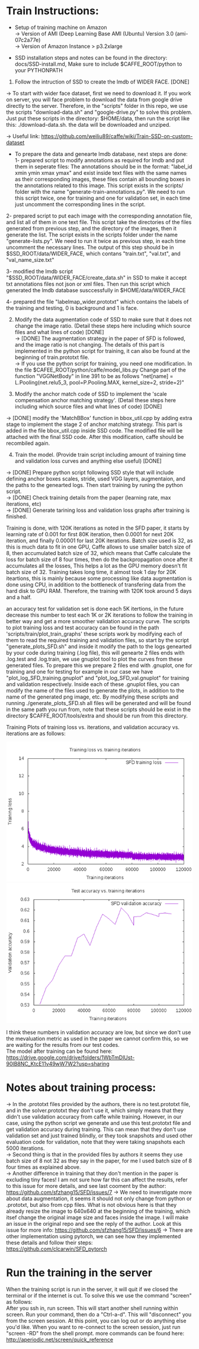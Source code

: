 # Train Instructions:

- Setup of training machine on Amazon  <br />
-> Version of AMI (Deep Learning Base AMI (Ubuntu) Version 3.0 (ami-07c2a77e)  <br />
-> Version of Amazon Instance > p3.2xlarge  <br />

- SSD installation steps and notes can be found in the directory: docs/SSD-install.md, Make sure to include $CAFFE_ROOT/python to your PYTHONPATH

1. Follow the intruction of SSD to create the lmdb of WIDER FACE. [DONE]  <br />

-> To start with wider face dataset, first we need to download it. If you work on server, you will face problem to download the data from google drive directly to the server. Therefore, in the "scripts" folder in this repo, we use the scripts "download-data.sh" and "google-drive.py" to solve this problem. Just put these scripts in the directory: $HOME/data, then run the script like this: ./download-data.sh. the data will be downloaded and unziped.  <br />

-> Useful link: https://github.com/weiliu89/caffe/wiki/Train-SSD-on-custom-dataset <br />
- To prepare the data and genearte lmdb database, next steps are done: <br />
 1- prepared script to modify annotations as required for lmdb and put them in seperate files: The annotations should be in the format: "label_id xmin ymin xmax ymax" and exist inside text files with the same names as their corresponding images, these files contain all bounding boxes in the annotations related to this image. This script exists in the scripts/ folder with the name "generate-train-annotations.py". We need to run this script twice, one for training and one for validation set, in each time just uncomment the corresponding lines in the script.  <br />

 2- prepared script to put each image with the corresponding annotation file, and list all of them in one text file. This script take the directories of the files generated from previous step, and the directory of the images, then it generate the list. The script exists in the scripts folder under the name "generate-lists.py". We need to run it twice as previous step, in each time uncomment the necessary lines. The output of this step should be in $SSD_ROOT/data/WIDER_FACE, which contans "train.txt", "val.txt", and "val_name_size.txt"  <br />

 3- modified the lmdb script "$SSD_ROOT/data/WIDER_FACE/create_data.sh" in SSD to make it accept txt annotations files not json or xml files. Then run this script which generated the lmdb database susccessfully in $HOME/data/WIDER_FACE  <br />

 4- prepared the file "labelmap_wider.prototxt" which contains the labels of the training and testing, 0 is background and 1 is face.  <br />

2. Modify the data augmentation code of SSD to make sure that it does not change the image ratio.
(Detail these steps here including which source files and what lines of code)  [DONE] <br />
-> [DONE] The augmentation strategy in the paper of SFD is followed, and the image ratio is not changing. The details of this part is implemented in the python script for training, it can also be found at the beginning of train.prototxt file.   <br />
-> If you use the python script for training, you need one modification. In the file $CAFEE_ROOT/python/caffe/model_libs.py Change part of the function "VGGNetBody" in line 391 to be as follows "net[name] = L.Pooling(net.relu5_3, pool=P.Pooling.MAX, kernel_size=2, stride=2)" <br />


3. Modify the anchor match code of SSD to implement the 'scale compensation anchor matching strategy'.
(Detail these steps here including which source files and what lines of code)  [DONE] <br />

-> [DONE] modify the 'MatchBBox' function in bbox_util.cpp by adding extra stage to implement the stage 2 of anchor matching strategy. This part is added in the file bbox_util.cpp inside SSD code. The modified file will be attached with the final SSD code. After this modification, caffe should be recombiled again. <br />

4. Train the model.
(Provide train script including amount of training time and validation loss curves and anything else useful) [DONE] <br />

-> [DONE] Prepare python script following SSD style that will include defining anchor boxes scales, stride, used VGG layers, augmentaion, and the paths to the genearted logs. Then start training by runing the python script.  <br />
-> [DONE] Check training details from the paper (learning rate, max iterations, etc)  <br />
-> [DONE] Generate tarining loss and validation loss graphs after training is finished.  <br />

Training is done, with 120K iterations as noted in the SFD paper, it starts by learning rate of 0.001 for first 80K iteration, then 0.0001 for next 20K iteration, and finally 0.00001 for last 20K iterations. Batch size used is 32, as this is much data to fit in one GPU, Caffe allows to use smaller batch size of 8, then accumulated batch size of 32, which means that Caffe calculate the loss for batch size of 8 four times, then do the backpropagation once after it accumulates all the losses, This helps a lot as the GPU memory doesn't fit batch size of 32. Training takes long time, it almost took 1 day for 20K iteartions, this is mainly because some processing like data augmentation is done using CPU, in addition to the bottleneck of transfering data from the hard disk to GPU RAM. Therefore, the training with 120K took around 5 days and a half.  <br />

an accuracy test for validation set is done each 5K itertions, in the future decrease this number to test each 1K or 2K iterations to follow the training in better way and get a more smoother validation accuracy curve. The scripts to plot training loss and test accuracy can be found in the path 'scripts/train/plot_train_graphs' these scripts work by modifying each of them to read the required training and validation files, so start by the script "generate_plots_SFD.sh" and inside it modify the path to the logs genearted by your code during training (.log file), this will genearte 2 files ends with .log.test and .log.train, we use gnuplot tool to plot the curves from these generated files. To prepare this we prepare 2 files end with .gnuplot, one for training and one for testing for example in our case we have "plot_log_SFD_training.gnuplot" and "plot_log_SFD_val.gnuplot" for training and validation respectively. Inside each of these .gnuplot files, you can modify the name of the files used to generate the plots, in addition to the name of the generated png image, etc. By modifying these scripts and running ./generate_plots_SFD.sh all files will be generated and will be found in the same path you run from, note that these scripts should be exist in the directory $CAFFE_ROOT/tools/extra and should be run from this directory. <br />

Training Plots of training loss vs. iterations, and validation accuracy vs. iterations are as follows:

![Alt text](assets/SFD_training_loss.png)
![Alt text](assets/SFD_validation_accuracy.png)

I think these numbers in validation accuracy are low, but since we don't use the mevaluation metric as used in the paper we cannot confirm this, so we are waiting for the results from our test codes. <br />
The model after training can be found here: https://drive.google.com/drive/folders/1WbTmDlUst-90lB8NC_KtcE11v49wW7W2?usp=sharing <br />

# Notes about training process: <br />
-> In the .prototxt files provided by the authors, there is no test.prototxt file, and in the solver.prototxt they don't use it, which simply means that they didn't use validation accuracy from caffe while training. However, in our case, using the python script we generate and use this test.prototxt file and get validation accuracy during training. This can mean that they don't use validation set and just trained blindly, or they took snapshots and used other evaluation code for validation, note that they were taking snapshots each 5000 iterations. <br />
-> Second thing is that in the provided files by authors it seems they use batch size of 8 not 32 as they say in the paper, for me I used batch size of 8 four times as explained above. <br />
-> Another difference in training that they don't mention in the paper is excluding tiny faces! I am not sure how far this can affect the results, refer to this issue for more details, and see last cooment by the author: https://github.com/sfzhang15/SFD/issues/7
-> We need to inverstigate more about data augmentation, it seems it should not only change from python or .prototxt, but also from cpp files. What is not obvious here is that they already resize the image to 640x640 at the beginning of the training, which itsef change the original image size and faces inside the image. I will make an issue in the original repo and see the reply of the author. Look at this issue for more info: https://github.com/sfzhang15/SFD/issues/6
-> There are other implementation using pytorch, we can see how they implemented these details and follow their steps: https://github.com/clcarwin/SFD_pytorch

# Run the training in the server

When the training script is run in the server, it will quit if we closed the terminal or if the internet is cut. To solve this we use the command "screen" as follows: <br />
After you ssh in, run screen. This will start another shell running within screen. Run your command, then do a "Ctrl-a-d". This will "disconnect" you from the screen session. At this point, you can log out or do anything else you'd like. When you want to re-connect to the screen session, just run "screen -RD" from the shell prompt.
more commands can be found here: http://aperiodic.net/screen/quick_reference
